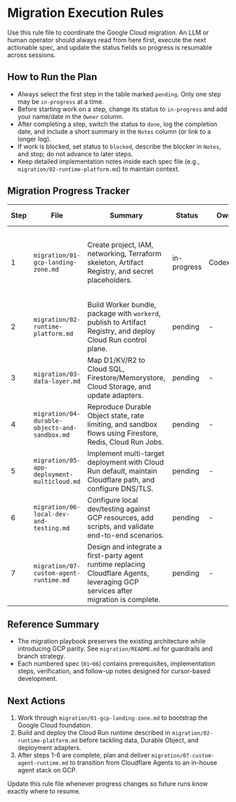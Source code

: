 # Migration Execution Rules

Use this rule file to coordinate the Google Cloud migration. An LLM or human operator should always read from here first, execute the next actionable spec, and update the status fields so progress is resumable across sessions.

## How to Run the Plan
- Always select the first step in the table marked `pending`. Only one step may be `in-progress` at a time.
- Before starting work on a step, change its status to `in-progress` and add your name/date in the `Owner` column.
- After completing a step, switch the status to `done`, log the completion date, and include a short summary in the `Notes` column (or link to a longer log).
- If work is blocked, set status to `blocked`, describe the blocker in `Notes`, and stop; do not advance to later steps.
- Keep detailed implementation notes inside each spec file (e.g., `migration/02-runtime-platform.md`) to maintain context.

## Migration Progress Tracker

| Step | File | Summary | Status | Owner | Last Update | Notes |
| --- | --- | --- | --- | --- | --- | --- |
| 1 | `migration/01-gcp-landing-zone.md` | Create project, IAM, networking, Terraform skeleton, Artifact Registry, and secret placeholders. | in-progress | Codex/user | <!-- YYYY-MM-DD --> | Initiated per latest session; update with details as tasks complete. |
| 2 | `migration/02-runtime-platform.md` | Build Worker bundle, package with `workerd`, publish to Artifact Registry, and deploy Cloud Run control plane. | pending | - | - | - |
| 3 | `migration/03-data-layer.md` | Map D1/KV/R2 to Cloud SQL, Firestore/Memorystore, Cloud Storage, and update adapters. | pending | - | - | - |
| 4 | `migration/04-durable-objects-and-sandbox.md` | Reproduce Durable Object state, rate limiting, and sandbox flows using Firestore, Redis, Cloud Run Jobs. | pending | - | - | - |
| 5 | `migration/05-app-deployment-multicloud.md` | Implement multi-target deployment with Cloud Run default, maintain Cloudflare path, and configure DNS/TLS. | pending | - | - | - |
| 6 | `migration/06-local-dev-and-testing.md` | Configure local dev/testing against GCP resources, add scripts, and validate end-to-end scenarios. | pending | - | - | - |
| 7 | `migration/07-custom-agent-runtime.md` | Design and integrate a first-party agent runtime replacing Cloudflare Agents, leveraging GCP services after migration is complete. | pending | - | - | - |

## Reference Summary
- The migration playbook preserves the existing architecture while introducing GCP parity. See `migration/README.md` for guardrails and branch strategy.
- Each numbered spec (`01`–`06`) contains prerequisites, implementation steps, verification, and follow-up notes designed for cursor-based development.

## Next Actions
1. Work through `migration/01-gcp-landing-zone.md` to bootstrap the Google Cloud foundation.
2. Build and deploy the Cloud Run runtime described in `migration/02-runtime-platform.md` before tackling data, Durable Object, and deployment adapters.
3. After steps 1-6 are complete, plan and deliver `migration/07-custom-agent-runtime.md` to transition from Cloudflare Agents to an in-house agent stack on GCP.

Update this rule file whenever progress changes so future runs know exactly where to resume.
